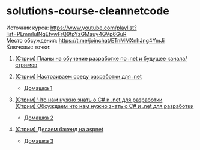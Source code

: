 # solutions-course-cleannetcode
Источник курса:
https://www.youtube.com/playlist?list=PLmmIuINqEtvwFrQ9tpYzGMauy4GVp6GuR  
Место обсуждения:
https://t.me/joinchat/ETnMMXnhJng4YmJi  
Ключевые точки:  
1. [(Стрим) Планы на обучение разработке по .net и будущее канала/стримов](https://www.youtube.com/watch?v=JfuJOrwJZL4&list=PLmmIuINqEtvwFrQ9tpYzGMauy4GVp6GuR&index=1&t=1s)  
   
2. [(Стрим) Настраиваем среду разработки для .net](https://www.youtube.com/watch?v=m2iVPnHXYo8&list=PLmmIuINqEtvwFrQ9tpYzGMauy4GVp6GuR&index=2&t=3495s)   
    + [Домашка 1](https://github.com/cleannetcode/Index/discussions/30)  
      
3. [(Стрим) Что нам нужно знать о C# и .net для разработки](https://www.youtube.com/watch?v=RmfGqcVCvtc&list=PLmmIuINqEtvwFrQ9tpYzGMauy4GVp6GuR&index=3&t=720s)  
   [(Стрим) Обсуждаем что нам нужно знать о C# и .net для разработки](https://www.youtube.com/watch?v=ZYK0H-KRVO8&list=PLmmIuINqEtvwFrQ9tpYzGMauy4GVp6GuR&index=4&t=3043s)  
    + [Домашка 2](https://github.com/cleannetcode/Index/discussions/32)  
  
4. [(Стрим) Делаем бэкенд на aspnet](https://www.youtube.com/watch?v=cLXs-0vetkM&list=PLmmIuINqEtvwFrQ9tpYzGMauy4GVp6GuR&index=5&t=1s)  
    + [Домашка 3](https://github.com/cleannetcode/Index/discussions/33)  
   
